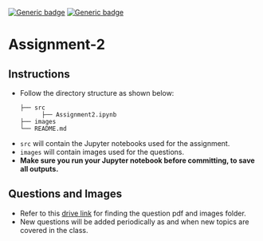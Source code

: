 [![Generic badge](https://img.shields.io/badge/DIP-Assignment:2-BLUE.svg)](https://shields.io/)
[![Generic badge](https://img.shields.io/badge/DUE-23:55hrs,22/10/2021-RED.svg)](https://shields.io/)

# Assignment-2

## Instructions
- Follow the directory structure as shown below: 
  ```
  ├── src           
        ├── Assignment2.ipynb
  ├── images    
  └── README.md
  ```
- `src` will contain the Jupyter notebooks used for the assignment.
- `images` will contain images used for the questions.
- **Make sure you run your Jupyter notebook before committing, to save all outputs.**

## Questions and Images
- Refer to this [drive link](https://drive.google.com/drive/folders/10LIrjW9AAsrPBxSCNPgmxPheP45AaZPz?usp=sharing) for finding the question pdf and images folder.
- New questions will be added periodically as and when new topics are covered in the class.
